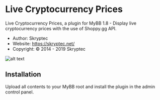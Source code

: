 # Live Cryptocurrency Prices

Live Cryptocurrency Prices, a plugin for MyBB 1.8 - Display live cryptocurrency prices with the use of Shoppy.gg API.
* Author: Skryptec
* Website: https://skryptec.net/
* Copyright: © 2014 - 2019 Skryptec

![alt text](https://i.imgur.com/qQ71vay.png)

## Installation

Upload all contents to your MyBB root and install the plugin in the admin control panel.
